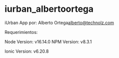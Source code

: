 # iurban_albertoortega
iUrban App por:
Alberto Ortega<alberto@technolz.com>

Requerimientos:

Node Version: v16.14.0
NPM  Version: v8.3.1

Ionic Version: v6.20.8

